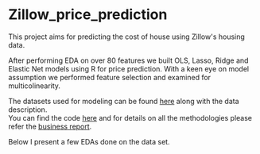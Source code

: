 # Zillow_price_prediction
This project aims for predicting the cost of house using Zillow's housing data.  

After performing EDA on over 80 features we built OLS, Lasso, Ridge and Elastic Net models using R for price prediction. With a keen eye on model assumption we performed feature selection and examined for multicolinearity.  

The datasets used for modeling can be found [here](https://github.com/arpitaj5/Zillow_price_prediction/tree/master/Data) along with the data description.  
You can find the code [here](https://github.com/arpitaj5/Zillow_price_prediction/blob/master/Prediction.Rmd) and for details on all the methodologies please refer the [business report](https://github.com/arpitaj5/Zillow_price_prediction/blob/master/Report.pdf).

Below I present a few EDAs done on the data set.  
